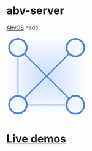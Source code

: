 # abv-server

[AbvOS](https://tondy67.github.io/abvos/) node.

![abvos](./abvos.png)

# [Live demos](https://tondy67.github.io/abvos/nodes.html)

